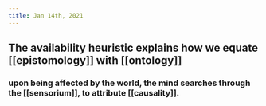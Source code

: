 ```yaml
---
title: Jan 14th, 2021
---
```


## The availability heuristic explains how we equate [[epistomology]] with [[ontology]]
### upon being affected by the world, the mind searches through the [[sensorium]], to attribute [[causality]].
